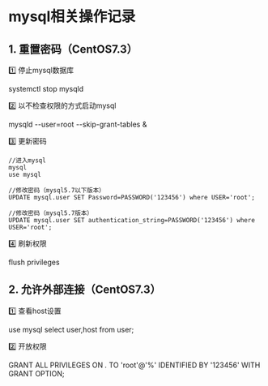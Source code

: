 # mysql相关操作记录

## 1. 重置密码（CentOS7.3）

1️⃣ 停止mysql数据库

systemctl stop mysqld

2️⃣ 以不检查权限的方式启动mysql

mysqld --user=root --skip-grant-tables &

3️⃣ 更新密码

```shell
//进入mysql
mysql
use mysql

//修改密码（mysql5.7以下版本）
UPDATE mysql.user SET Password=PASSWORD('123456') where USER='root';

//修改密码（mysql5.7版本）
UPDATE mysql.user SET authentication_string=PASSWORD('123456') where USER='root';

```

4️⃣ 刷新权限

flush privileges

## 2. 允许外部连接（CentOS7.3）

1️⃣ 查看host设置

use mysql
select user,host from user;

2️⃣ 开放权限

GRANT ALL PRIVILEGES ON *.* TO 'root'@'%' IDENTIFIED BY '123456' WITH GRANT OPTION;